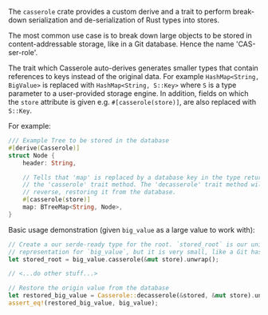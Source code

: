 The `casserole` crate provides a custom derive and a trait to perform
break-down serialization and de-serialization of Rust types into stores.

The most common use case is to break down large objects to be stored in
content-addressable storage, like in a Git database. Hence the name
'CAS-ser-role'.

The trait which Casserole auto-derives generates smaller types that contain
references to keys instead of the original data. For example `HashMap<String,
BigValue>` is replaced with `HashMap<String, S::Key>` where `S` is a type
parameter to a user-provided storage engine. In addition, fields on which the
`store` attribute is given e.g. `#[casserole(store)]`, are also replaced with
`S::Key`.

For example:

```rust
/// Example Tree to be stored in the database
#[derive(Casserole)]
struct Node {
    header: String,

    // Tells that 'map' is replaced by a database key in the type returned from
    // the 'casserole' trait method. The 'decasserole' trait method will do the
    // reverse, restoring it from the database.
    #[casserole(store)]
    map: BTreeMap<String, Node>,
}
```

Basic usage demonstration (given `big_value` as a large value to work with):

```rust
// Create a our serde-ready type for the root. `stored_root` is our unique
// representation for `big_value`, but it is very small, like a Git hash.
let stored_root = big_value.casserole(&mut store).unwrap();

// <...do other stuff...>

// Restore the origin value from the database
let restored_big_value = Casserole::decasserole(&stored, &mut store).unwrap();
assert_eq!(restored_big_value, big_value);
```
